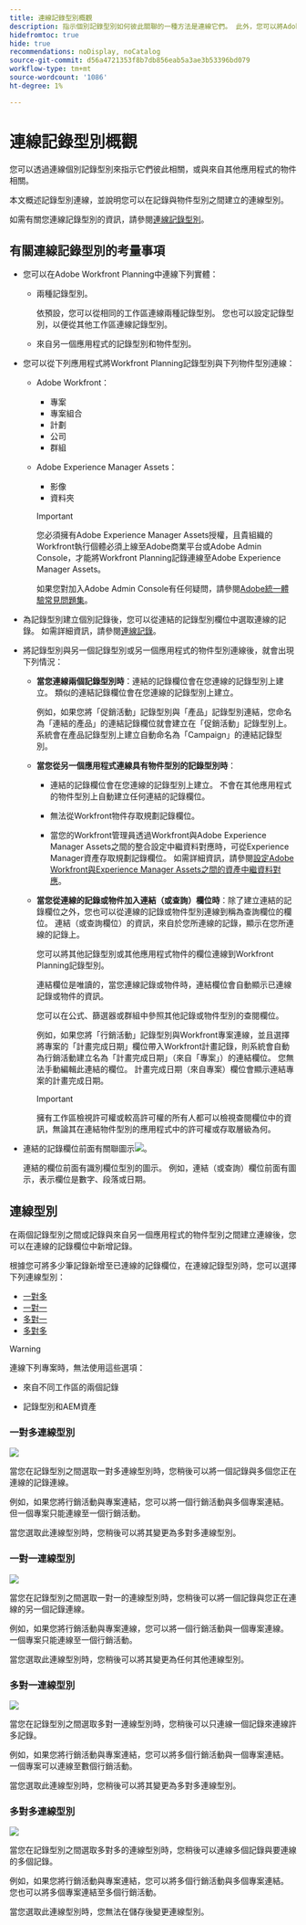 ```yaml
---
title: 連線記錄型別概觀
description: 指示個別記錄型別如何彼此關聯的一種方法是連線它們。 此外，您可以將Adobe Workfront Planning記錄型別與其他應用程式的物件型別連線起來，以增強您的使用者體驗，並將他們的焦點放在一個應用程式中。
hidefromtoc: true
hide: true
recommendations: noDisplay, noCatalog
source-git-commit: d56a4721353f8b7db856eab5a3ae3b53396bd079
workflow-type: tm+mt
source-wordcount: '1086'
ht-degree: 1%

---
```



<!--update metadata at GA-->
<!--add mini TOC when live, already added to big TOC to get the link-->

# 連線記錄型別概觀

<!--REMOVE THE CONTENT BELOW FROM THE "CONNECT RECORD TYPES" ARTICLE WHEN YOU TURN THIS ARTICLE LIVE- THIS IS THE SAME CONTENT AS THERE, DUPLICATED-->

您可以透過連線個別記錄型別來指示它們彼此相關，或與來自其他應用程式的物件相關。

本文概述記錄型別連線，並說明您可以在記錄與物件型別之間建立的連線型別。

如需有關您連線記錄型別的資訊，請參閱[連線記錄型別](/help/quicksilver/planning/architecture/connect-record-types.md)。

## 有關連線記錄型別的考量事項

* 您可以在Adobe Workfront Planning中連線下列實體：

   * 兩種記錄型別。

     依預設，您可以從相同的工作區連線兩種記錄型別。 您也可以設定記錄型別，以便從其他工作區連線記錄型別。
   * 來自另一個應用程式的記錄型別和物件型別。

* 您可以從下列應用程式將Workfront Planning記錄型別與下列物件型別連線：

   * Adobe Workfront：

      * 專案
      * 專案組合
      * 計劃
      * 公司
      * 群組

   * Adobe Experience Manager Assets：

      * 影像
      * 資料夾

     >[!IMPORTANT]
     >
     >您必須擁有Adobe Experience Manager Assets授權，且貴組織的Workfront執行個體必須上線至Adobe商業平台或Adobe Admin Console，才能將Workfront Planning記錄連線至Adobe Experience Manager Assets。
     >
     >如果您對加入Adobe Admin Console有任何疑問，請參閱[Adobe統一體驗常見問題集](/help/quicksilver/workfront-basics/navigate-workfront/workfront-navigation/unified-experience-faq.md)。

* 為記錄型別建立個別記錄後，您可以從連結的記錄型別欄位中選取連線的記錄。 如需詳細資訊，請參閱[連線記錄](/help/quicksilver/planning/records/connect-records.md)。

* 將記錄型別與另一個記錄型別或另一個應用程式的物件型別連線後，就會出現下列情況：

   * **當您連線兩個記錄型別時**：連結的記錄欄位會在您連線的記錄型別上建立。 類似的連結記錄欄位會在您連線的記錄型別上建立。

     例如，如果您將「促銷活動」記錄型別與「產品」記錄型別連結，您命名為「連結的產品」的連結記錄欄位就會建立在「促銷活動」記錄型別上。 系統會在產品記錄型別上建立自動命名為「Campaign」的連結記錄型別。

   * **當您從另一個應用程式連線具有物件型別的記錄型別時**：

      * 連結的記錄欄位會在您連線的記錄型別上建立。 不會在其他應用程式的物件型別上自動建立任何連結的記錄欄位。

      * 無法從Workfront物件存取規劃記錄欄位。
      * 當您的Workfront管理員透過Workfront與Adobe Experience Manager Assets之間的整合設定中繼資料對應時，可從Experience Manager資產存取規劃記錄欄位。 如需詳細資訊，請參閱[設定Adobe Workfront與Experience Manager Assets之間的資產中繼資料對應](https://experienceleague.adobe.com/docs/experience-manager-cloud-service/content/assets/integrations/configure-asset-metadata-mapping.html?lang=en)。

   * **當您從連線的記錄或物件加入連結（或查詢）欄位時**：除了建立連結的記錄欄位之外，您也可以從連線的記錄或物件型別連線到稱為查詢欄位的欄位。 連結（或查詢欄位）的資訊，來自於您所連線的記錄，顯示在您所連線的記錄上。

     您可以將其他記錄型別或其他應用程式物件的欄位連線到Workfront Planning記錄型別。

     連結欄位是唯讀的，當您連線記錄或物件時，連結欄位會自動顯示已連線記錄或物件的資訊。

     您可以在公式、篩選器或群組中參照其他記錄或物件型別的查閱欄位。

     例如，如果您將「行銷活動」記錄型別與Workfront專案連線，並且選擇將專案的「計畫完成日期」欄位帶入Workfront計畫記錄，則系統會自動為行銷活動建立名為「計畫完成日期」（來自「專案」）的連結欄位。 您無法手動編輯此連結的欄位。 計畫完成日期（來自專案）欄位會顯示連結專案的計畫完成日期。

     >[!IMPORTANT]
     >
     >擁有工作區檢視許可權或較高許可權的所有人都可以檢視查閱欄位中的資訊，無論其在連結物件型別<!--or their permissions in other workspaces-->的應用程式中的許可權或存取層級為何。

<!--see the commented out text above for the release of cross-workspace connections-->

* 連結的記錄欄位前面有關聯圖示![](assets/relationship-field-icon.png)。

  連結的欄位前面有識別欄位型別的圖示。 例如，連結（或查詢）欄位前面有圖示，表示欄位是數字、段落或日期。


## 連線型別

在兩個記錄型別之間或記錄與來自另一個應用程式的物件型別之間建立連線後，您可以在連線的記錄欄位中新增記錄。

根據您可將多少筆記錄新增至已連線的記錄欄位，在連線記錄型別時，您可以選擇下列連線型別：

* [一對多](#one-to-many-connection-type)
* [一對一](#many-to-one-connection-type)
* [多對一](#many-to-one-connection-type)
* [多對多](#many-to-many-connection-type)

>[!WARNING]
>
>連線下列專案時，無法使用這些選項：
>* 來自不同工作區的兩個記錄
>
>* 記錄型別和AEM資產


<!-- add screen shots for each type of connection below-->

### 一對多連線型別

![](assets/one-to-many-connection-picker.png)

當您在記錄型別之間選取一對多連線型別時，您稍後可以將一個記錄與多個您正在連線的記錄連線。

例如，如果您將行銷活動與專案連結，您可以將一個行銷活動與多個專案連結。 但一個專案只能連線至一個行銷活動。

當您選取此連線型別時，您稍後可以將其變更為多對多連線型別。

### 一對一連線型別

![](assets/one-to-one-connection-picker.png)

當您在記錄型別之間選取一對一的連線型別時，您稍後可以將一個記錄與您正在連線的另一個記錄連線。

例如，如果您將行銷活動與專案連線，您可以將一個行銷活動與一個專案連線。 一個專案只能連線至一個行銷活動。

當您選取此連線型別時，您稍後可以將其變更為任何其他連線型別。

### 多對一連線型別

![](assets/many-to-one-connection-picker.png)

當您在記錄型別之間選取多對一連線型別時，您稍後可以只連線一個記錄來連線許多記錄。

例如，如果您將行銷活動與專案連結，您可以將多個行銷活動與一個專案連結。 一個專案可以連線至數個行銷活動。

當您選取此連線型別時，您稍後可以將其變更為多對多連線型別。

### 多對多連線型別

![](assets/many-to-many-connection-picker.png)

當您在記錄型別之間選取多對多的連線型別時，您稍後可以連線多個記錄與要連線的多個記錄。

例如，如果您將行銷活動與專案連結，您可以將多個行銷活動與多個專案連結。 您也可以將多個專案連結至多個行銷活動。

當您選取此連線型別時，您無法在儲存後變更連線型別。


